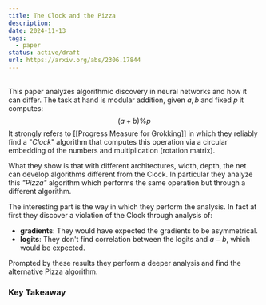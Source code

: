 ```yaml
---
title: The Clock and the Pizza
description: 
date: 2024-11-13
tags:
  - paper
status: active/draft
url: https://arxiv.org/abs/2306.17844
---
```

\
This paper analyzes algorithmic discovery in neural networks and how it can differ. The task at hand is modular addition, given $a, b$ and fixed $p$ it computes:
$$
(a+b)\%p
$$It strongly refers to [[Progress Measure for Grokking]] in which they reliably find a "*Clock*" algorithm that computes this operation via a circular embedding of the numbers and multiplication (rotation matrix). 

What they show is that with different architectures, width, depth, the net can develop algorithms different from the Clock. In particular they analyze this *"Pizza"* algorithm which performs the same operation but through a different algorithm.

The interesting part is the way in which they perform the analysis. In fact at first they discover a violation of the Clock through analysis of:
- **gradients**: They would have expected the gradients to be asymmetrical.
- **logits**: They don't find correlation between the logits and $a-b$, which would be expected.

Prompted by these results they perform a deeper analysis and find the alternative Pizza algorithm. 

### Key Takeaway
